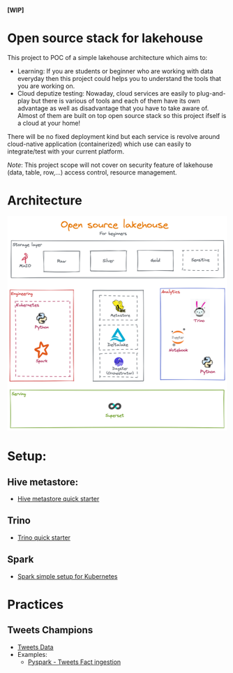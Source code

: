 **[WIP]**
# Open source stack for lakehouse
This project to POC of a simple lakehouse architecture which aims to:
- Learning: If you are students or beginner who are working with data everyday then this project could helps you to understand the tools that you are working on.
- Cloud deputize testing: Nowaday, cloud services are easily to plug-and-play but there is various of tools and each of them have its own advantage as well as disadvantage that you have to take aware of. Almost of them are built on top open source stack so this project ifself is a cloud at your home!

There will be no fixed deployment kind but each service is revolve around cloud-native application (containerized) which use can easily to integrate/test with your current platform.

*Note*: This project scope will not cover on security feature of lakehouse (data, table, row,...) access control, resource management.

# Architecture
![high-level-architecutre](resources/images/architecture.png)

# Setup:
## Hive metastore:
- [Hive metastore quick starter](https://github.com/leehuwuj/olh/blob/main/hive-metastore/README.md)
## Trino
- [Trino quick starter](https://github.com/leehuwuj/olh/blob/main/trino/README.md)
## Spark
- [Spark simple setup for Kubernetes](https://github.com/leehuwuj/olh/blob/main/spark/README.md)

# Practices
## Tweets Champions
- [Tweets Data](https://github.com/leehuwuj/olh/blob/main/resources/data/README.md)
- Examples:
    - [Pyspark - Tweets Fact ingestion](https://github.com/leehuwuj/olh/tree/main/resources/practices/tweetschampions)